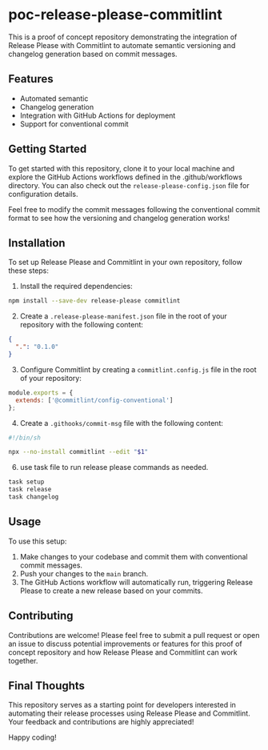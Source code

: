 # poc-release-please-commitlint

This is a proof of concept repository demonstrating the integration of Release Please with Commitlint to automate semantic versioning and changelog generation based on commit messages.

## Features

- Automated semantic
- Changelog generation
- Integration with GitHub Actions for deployment
- Support for conventional commit

## Getting Started

To get started with this repository, clone it to your local machine and explore the GitHub Actions workflows defined in the .github/workflows directory. You can also check out the `release-please-config.json` file for configuration details.

Feel free to modify the commit messages following the conventional commit format to see how the versioning and changelog generation works!

## Installation

To set up Release Please and Commitlint in your own repository, follow these steps:

1. Install the required dependencies:

```bash
npm install --save-dev release-please commitlint
```

2. Create a `.release-please-manifest.json` file in the root of your repository with the following content:

```json
{
  ".": "0.1.0"
}
```

3. Configure Commitlint by creating a `commitlint.config.js` file in the root of your repository:

```javascript
module.exports = {
  extends: ['@commitlint/config-conventional']
};
```

4. Create a `.githooks/commit-msg` file with the following content:

```bash
#!/bin/sh

npx --no-install commitlint --edit "$1"
```

6. use task file to run release please commands as needed.

```bash
task setup
task release
task changelog
```

## Usage

To use this setup:

1. Make changes to your codebase and commit them with conventional commit messages.
2. Push your changes to the `main` branch.
3. The GitHub Actions workflow will automatically run, triggering Release Please to create a new release based on your commits.

## Contributing

Contributions are welcome! Please feel free to submit a pull request or open an issue to discuss potential improvements or features for this proof of concept repository and how Release Please and Commitlint can work together.

## Final Thoughts

This repository serves as a starting point for developers interested in automating their release processes using Release Please and Commitlint. Your feedback and contributions are highly appreciated!

Happy coding!